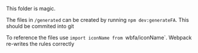 This folder is magic.

The files in `/generated` can be created by running `npm dev:generateFA`. This should be commited into git

To reference the files use `import iconName from `wbfa/iconName`. Webpack re-writes the rules correctly